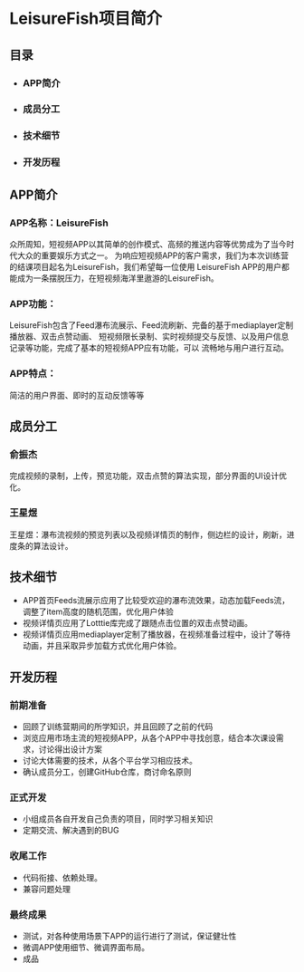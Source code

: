 # LeisureFish项目简介
## 目录
* ### APP简介
* ### 成员分工
* ### 技术细节
* ### 开发历程
## APP简介
### APP名称：LeisureFish
众所周知，短视频APP以其简单的创作模式、高频的推送内容等优势成为了当今时代大众的重要娱乐方式之一。
为响应短视频APP的客户需求，我们为本次训练营的结课项目起名为LeisureFish，我们希望每一位使用
LeisureFish APP的用户都能成为一条摆脱压力，在短视频海洋里遨游的LeisureFish。
### APP功能：
LeisureFish包含了Feed瀑布流展示、Feed流刷新、完备的基于mediaplayer定制播放器、双击点赞动画、
短视频限长录制、实时视频提交与反馈、以及用户信息记录等功能，完成了基本的短视频APP应有功能，可以
流畅地与用户进行互动。
### APP特点：
简洁的用户界面、即时的互动反馈等等<br>
## 成员分工
### 俞振杰
完成视频的录制，上传，预览功能，双击点赞的算法实现，部分界面的UI设计优化。
### 王星煜
王星煜：瀑布流视频的预览列表以及视频详情页的制作，侧边栏的设计，刷新，进度条的算法设计。
## 技术细节
* APP首页Feeds流展示应用了比较受欢迎的瀑布流效果，动态加载Feeds流，调整了item高度的随机范围，优化用户体验
* 视频详情页应用了Lotttie库完成了跟随点击位置的双击点赞动画。
* 视频详情页应用mediaplayer定制了播放器，在视频准备过程中，设计了等待动画，并且采取异步加载方式优化用户体验。
## 开发历程
### 前期准备
* 回顾了训练营期间的所学知识，并且回顾了之前的代码
* 浏览应用市场主流的短视频APP，从各个APP中寻找创意，结合本次课设需求，讨论得出设计方案
* 讨论大体需要的技术，从各个平台学习相应技术。
* 确认成员分工，创建GitHub仓库，商讨命名原则
### 正式开发
* 小组成员各自开发自己负责的项目，同时学习相关知识
* 定期交流、解决遇到的BUG
### 收尾工作
* 代码衔接、依赖处理。
* 兼容问题处理
### 最终成果
* 测试，对各种使用场景下APP的运行进行了测试，保证健壮性
* 微调APP使用细节、微调界面布局。
* 成品
